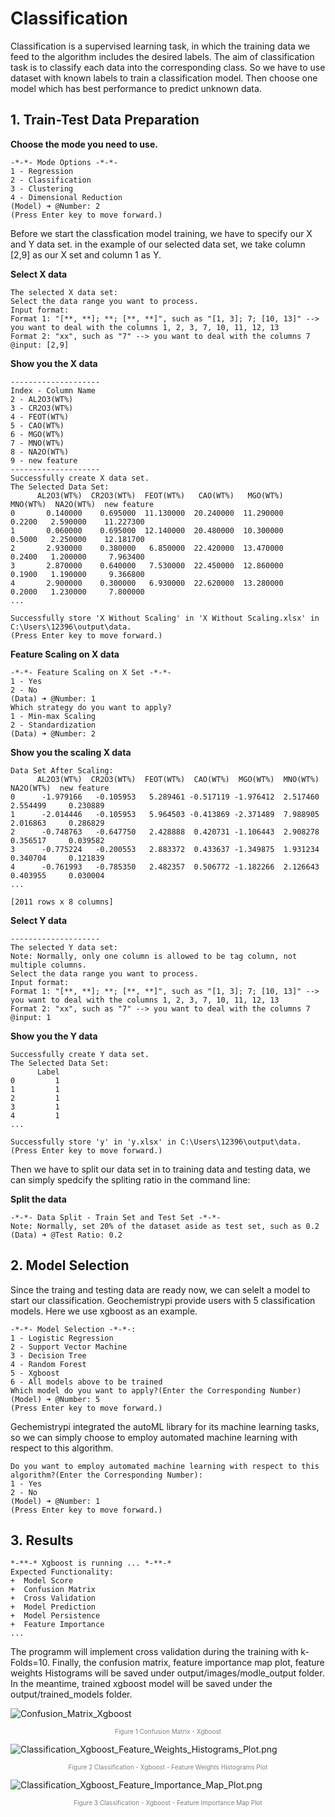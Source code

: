 # Classification

Classification is a supervised learning task, in which the training data we feed to the algorithm includes the desired labels. The aim of classification task is to classify each data into the corresponding class. So we have to use dataset with known labels to train a classification model. Then choose one model which has best performance to predict unknown data.

## 1. Train-Test Data Preparation
**Choose the mode you need to use.**

```
-*-*- Mode Options -*-*-
1 - Regression
2 - Classification
3 - Clustering
4 - Dimensional Reduction
(Model) ➜ @Number: 2
(Press Enter key to move forward.)
```

Before we start the classfication model training, we have to specify our X and Y data set. in the example of our selected data set, we take column [2,9] as our X set and column 1 as Y. 

**Select X data**
```
The selected X data set:
Select the data range you want to process.
Input format:
Format 1: "[**, **]; **; [**, **]", such as "[1, 3]; 7; [10, 13]" --> you want to deal with the columns 1, 2, 3, 7, 10, 11, 12, 13
Format 2: "xx", such as "7" --> you want to deal with the columns 7
@input: [2,9]
```
**Show you the X data**
```
--------------------
Index - Column Name
2 - AL2O3(WT%)
3 - CR2O3(WT%)
4 - FEOT(WT%)
5 - CAO(WT%)
6 - MGO(WT%)
7 - MNO(WT%)
8 - NA2O(WT%)
9 - new feature
--------------------
Successfully create X data set.
The Selected Data Set:
      AL2O3(WT%)  CR2O3(WT%)  FEOT(WT%)   CAO(WT%)   MGO(WT%)  MNO(WT%)  NA2O(WT%)  new feature
0       0.140000    0.695000  11.130000  20.240000  11.290000    0.2200   2.590000    11.227300
1       0.060000    0.695000  12.140000  20.480000  10.300000    0.5000   2.250000    12.181700
2       2.930000    0.380000   6.850000  22.420000  13.470000    0.2400   1.200000     7.963400
3       2.870000    0.640000   7.530000  22.450000  12.860000    0.1900   1.190000     9.366800
4       2.900000    0.300000   6.930000  22.620000  13.280000    0.2000   1.230000     7.800000
... 

Successfully store 'X Without Scaling' in 'X Without Scaling.xlsx' in C:\Users\12396\output\data.
(Press Enter key to move forward.)
```
**Feature Scaling on X data**
```
-*-*- Feature Scaling on X Set -*-*-
1 - Yes
2 - No
(Data) ➜ @Number: 1
Which strategy do you want to apply?
1 - Min-max Scaling
2 - Standardization
(Data) ➜ @Number: 2
```
**Show you the scaling X data**
```
Data Set After Scaling:
      AL2O3(WT%)  CR2O3(WT%)  FEOT(WT%)  CAO(WT%)  MGO(WT%)  MNO(WT%)  NA2O(WT%)  new feature
0      -1.979166   -0.105953   5.289461 -0.517119 -1.976412  2.517460   2.554499     0.230889
1      -2.014446   -0.105953   5.964503 -0.413869 -2.371489  7.988905   2.016863     0.286829
2      -0.748763   -0.647750   2.428888  0.420731 -1.106443  2.908278   0.356517     0.039582
3      -0.775224   -0.200553   2.883372  0.433637 -1.349875  1.931234   0.340704     0.121839
4      -0.761993   -0.785350   2.482357  0.506772 -1.182266  2.126643   0.403955     0.030004
...   

[2011 rows x 8 columns]
```
**Select Y data**
```
--------------------
The selected Y data set:
Note: Normally, only one column is allowed to be tag column, not multiple columns.
Select the data range you want to process.
Input format:
Format 1: "[**, **]; **; [**, **]", such as "[1, 3]; 7; [10, 13]" --> you want to deal with the columns 1, 2, 3, 7, 10, 11, 12, 13
Format 2: "xx", such as "7" --> you want to deal with the columns 7
@input: 1
```
**Show you the Y data**
```
Successfully create Y data set.
The Selected Data Set:
      Label
0         1
1         1
2         1
3         1
4         1
... 

Successfully store 'y' in 'y.xlsx' in C:\Users\12396\output\data.
(Press Enter key to move forward.)
```

Then we have to split our data set in to training data and testing data, we can simply spedcify the spliting ratio in the command line:

**Split the data**

    -*-*- Data Split - Train Set and Test Set -*-*-
    Note: Normally, set 20% of the dataset aside as test set, such as 0.2
    (Data) ➜ @Test Ratio: 0.2


## 2. Model Selection

Since the traing and testing data are ready now, we can selelt a model to start our classification. Geochemistrypi provide users with 5 classification models. Here we use xgboost as an example.

    -*-*- Model Selection -*-*-:
    1 - Logistic Regression
    2 - Support Vector Machine
    3 - Decision Tree
    4 - Random Forest
    5 - Xgboost
    6 - All models above to be trained
    Which model do you want to apply?(Enter the Corresponding Number)
    (Model) ➜ @Number: 5 
    (Press Enter key to move forward.)

Gechemistrypi integrated the autoML library for its machine learning tasks, so we can simply choose to employ automated machine learning with respect to this algorithm.

    Do you want to employ automated machine learning with respect to this algorithm?(Enter the Corresponding Number):
    1 - Yes
    2 - No
    (Model) ➜ @Number: 1
    (Press Enter key to move forward.)

   

## 3. Results

    *-**-* Xgboost is running ... *-**-*
    Expected Functionality:
    +  Model Score
    +  Confusion Matrix
    +  Cross Validation
    +  Model Prediction
    +  Model Persistence
    +  Feature Importance
    ...

The programm will implement cross validation during the training with k-Folds=10. Finally, the confusion matrix, feature importance map plot, feature weights Histograms will be saved under output/images/modle_output folder. In the meantime, trained xgboost model will be saved under the output/trained_models folder.

![Confusion_Matrix_Xgboost](https://github.com/ZJUEarthData/geochemistrypi/assets/66779478/9a492532-f148-4db7-a8c6-cc234cb01b5b)

<font color=gray size=1><center>Figure 1 Confusion Matrix - Xgboost</center></font>

![Classification_Xgboost_Feature_Weights_Histograms_Plot.png](https://github.com/ZJUEarthData/geochemistrypi/assets/66779478/23471f65-11b3-4eb4-b744-7c2cc7ed33e7)

<font color=gray size=1><center>Figure 2 Classification - Xgboost - Feature Weights Histograms Plot</center></font>

![Classification_Xgboost_Feature_Importance_Map_Plot.png](https://github.com/ZJUEarthData/geochemistrypi/assets/66779478/bd9c17ff-accb-4f34-9c35-3f09315d70cd)

<font color=gray size=1><center>Figure 3 Classification - Xgboost - Feature Importance Map Plot</center></font>